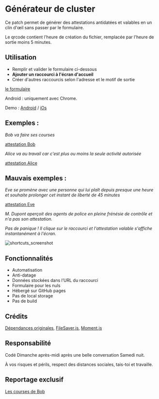 
# Générateur de cluster

Ce patch permet de générer des attestations antidatées et valables en un clin d'œil sans passer par le formulaire.

Le qrcode contient l'heure de création du fichier, remplacée par l'heure de sortie moins 5 minutes.


## Utilisation

- Remplir et valider le formulaire ci-dessous
- **Ajouter un raccourci à l'écran d'accueil**
- Créer d'autres raccourcis selon l'adresse et le motif de sortie


[le formulaire](https://nicopowa.github.io/covid_rapide/patch)


Android : uniquement avec Chrome.


Demo : [Android](https://nicopowa.github.io/covid_rapide/patch/video/covid_rapide_android.mp4) / [iOs](https://nicopowa.github.io/covid_rapide/patch/video/covid_rapide_ios.mp4)


## Exemples :

*Bob va faire ses courses*

[attestation Bob](https://nicopowa.github.io/covid_rapide?lastname=Smith&firstname=Bob&birthday=01/01/1970&placeofbirth=Bob%27s%20Hometown&address=1%20Bob%27s%20Street&zipcode=75000&city=Bob%27s%20City&motif=achats&minutes=5)


*Alice va au travail car c'est plus ou moins la seule activité autorisée*

[attestation Alice](https://nicopowa.github.io/covid_rapide?lastname=Smith&firstname=Alice&birthday=01/01/1970&placeofbirth=Alice%27s%20Hometown&address=1%20Alice%27s%20Street&zipcode=75000&city=Alice%27s%20City&motif=travail&minutes=5)


## Mauvais exemples :

*Eve se promène avec une personne qui lui plaît depuis presque une heure
et souhaite prolonger cet instant de liberté de 45 minutes*

[attestation Eve](https://nicopowa.github.io/covid_rapide?lastname=Smith&firstname=Eve&birthday=01/01/1970&placeofbirth=Eve%27s%20Hometown&address=1%20Eve%27s%20Street&zipcode=75000&city=Eve%27s%20City&motif=sport_animaux&minutes=15)


*M. Dupont aperçoit des agents de police en pleine frénésie de contrôle et n'a pas son attestation.*

*Pas de panique ! Il clique sur le raccourci et l'attestation valable s'affiche instantanément à l'écran.*

![shortcuts_screenshot](https://nicopowa.github.com/covid_rapide/patch/img/shortcuts.jpg)


## Fonctionnalités

- Automatisation
- Anti-datage
- Données stockées dans l’URL du raccourci
- Formulaire pour les nuls
- Hébergé sur GitHub pages
- Pas de local storage
- Pas de build


## Crédits

[Dépendances originales](https://github.com/LAB-MI/attestation-deplacement-derogatoire-q4-2020#crédits), [FileSaver.js](https://github.com/eligrey/FileSaver.js#filesaverjs), [Moment.js](https://github.com/moment/moment/#momentjs)


## Responsabilité

Codé Dimanche après-midi après une belle conversation Samedi nuit.

À vos risques et périls, respect des distances sociales, tais-toi et travaille.


## Reportage exclusif

[Les courses de Bob](https://nicopowa.github.io/covid_rapide/patch/video/bob_va_faire_ses_courses.mp4)